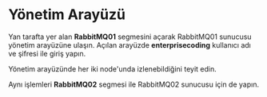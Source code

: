 # Yönetim Arayüzü

Yan tarafta yer alan **RabbitMQ01** segmesini açarak RabbitMQ01 sunucusu yönetim arayüzüne ulaşın.
Açılan arayüzde **enterprisecoding** kullanıcı adı ve şifresi ile giriş yapın.

Yönetim arayüzünde her iki node'unda izlenebildiğini teyit edin.

Aynı işlemleri **RabbitMQ02** segmesi ile RabbitMQ02 sunucusu için de yapın.